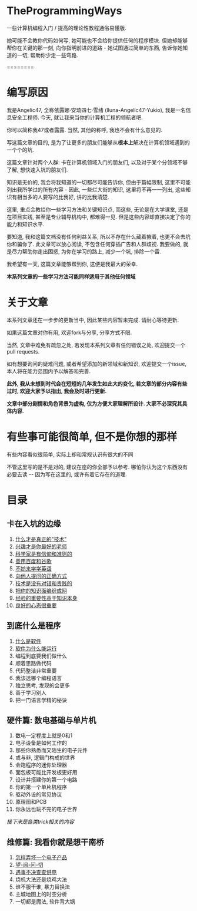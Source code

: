 # TheProgrammingWays

一些计算机编程入门 / 提高的理论性教程通俗易懂版.

她可能不会教你代码如何写, 她可能也不会给你提供任何的程序模块. 但她却能够帮你在关键的那一刻, 向你指明前进的道路 - 她试图通过简单的东西, 告诉你她知道的一切, 帮助你少走一些弯路.

========
# 编写原因

我是Angelic47, 全称依露娜·安琦四七·雪绪 (Iluna-Angelic47-Yukio), 我是一名信息安全工程师. 今天, 就让我来当你的计算机工程的领航者吧.

你可以简称我47或者露露. 当然, 其他的称呼, 我也不会有什么意见的.

写这篇文章的目的, 是为了让更多的朋友们能够从**根本上**解决在计算机领域遇到的一个个的坑. 

这篇文章针对两个人群: 卡在计算机领域入门的朋友们, 以及对于某个分领域不够了解, 想快速入坑的朋友们.

知识是无价的, 我会将我知道的一切都尽可能告诉你, 但由于篇幅限制, 这里不可能列出我所学过的所有内容 - 因此, 一些烂大街的知识, 这里将不再一一列出, 这些知识有相当多的人要写的比我好, 讲的比我清楚.

这里, 重点会教给你一些学习方法和关键知识点, 而这些, 无论是在大学课堂, 还是在项目实践, 甚至是专业辅导机构中, 都难得一见. 但是这些内容却直接决定了你的能力和知识水平.

要知道, 我和这篇文档没有任何利益关系, 所以不存在什么藏着掖着, 也更不会去坑你和骗你了. 此文章可以放心阅读, 不包含任何穿插广告和人群歧视. 我要做的, 就是尽力帮助你走出困惑, 为你在学习的路上, 减少一个坑, 排除一个雷.

我希望有一天, 这篇文章能够帮到你, 这便是我最大的荣幸.

**本系列文章的一些学习方法可能同样适用于其他任何领域**


# 关于文章
本系列文章还在一步步的更新当中, 因此某些内容暂未完成. 请耐心等待更新.

如果这篇文章对你有用, 欢迎fork与分享, 分享方式不限.

当然, 文章中难免有疏忽之处, 若发现本系列文章有任何错误之处, 欢迎提交一个pull requests.

如有想要询问的疑难问题, 或者希望添加的新领域和新知识, 欢迎提交一个issue, 本人将在能力范围内予以解答和完善.

**此外, 我从未想到时代会在短短的几年发生如此大的变化, 若文章的部分内容有些过时, 欢迎大家予以指出, 我会及时进行更新.**

**文章中部分剧情和角色背景为虚构, 仅为方便大家理解所设计. 大家不必深究其具体内容.**


# 有些事可能很简单, 但不是你想的那样
有些内容看似很简单, 实际上却和常规认识有很大的不同

不管这里写的是不是对的, 建议在座的你全部予以参考. 哪怕你认为这个东西没有必要去读 -- 因为写在这里的, 或许有着它存在的道理.

# 目录
## 卡在入坑的边缘
  1. [什么才是真正的"技术"](1/1_whatIsTechnology.md)
  2. [兴趣才是你最好的老师](1/2_interestAsYourBestTeacher.md)
  3. [科学家是有信仰和准则的](1/3_scientistLaws.md)
  4. [善用百度和谷歌](1/4_searchEngine.md)
  5. [不妨来学学英语](1/5_tryLearnEnglish.md)
  6. [向他人提问的正确方式](1/6_theArtOfAsking.md)
  7. [技术是没有对错和贵贱的](1/7_technologyItSelf.md)
  8. [把你的知识面编织成网](1/8_knowledge.md)
  9. [经验的重要性高于知识本身](1/9_experience.md)
  10. [良好的心态很重要](1/10_keepAGoodState.md)
## 到底什么是程序
  1. [什么是软件](2/1_whatIsSoftware.md)
  2. [软件为什么能运行](2/2_howSoftwareExecute.md)
  3. 编程到底要我们做什么
  4. 顺着思路做代码
  5. 代码整洁非常重要
  6. 我该选哪个编程语言
  7. 独立思考, 发现的会更多
  8. 善于学习别人
  9. 把一门语言学精的秘诀
## 硬件篇: 数电基础与单片机
  1. 数电一定程度上就是0和1
  2. 电子设备是如何工作的
  3. 那些你熟悉而又陌生的电子元件
  4. 或与非, 逻辑门构成的世界
  5. 会跑程序的迷你处理器
  6. 面包板可能比开发板更好用
  7. 设计并搭建你的第一个电路
  8. 你的第一个单片机程序
  9. 驱动外设的常见协议
  10. 原理图和PCB
  11. 你永远也玩不完的电子世界


*接下来是各类trick相关的内容*


## 维修篇: 我看你就是想干南桥
  1. [怎样弄坏一个电子产品](trick1/1_howElectronicDevicesBroken.md)
  2. [望-闻-问-切](trick1/2_see-smell-ask-test.md)
  3. [遇事不决查查供电](trick1/3_checkThePower.md)
  4. 烧机大法还是烧鸡大法
  5. 谁不服干谁, 暴力替换法
  6. 主城地图上的时空分析
  7. 一切都是魔法, 软件背大锅
